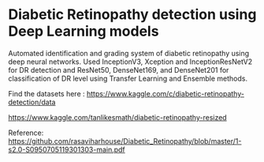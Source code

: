 # Diabetic Retinopathy detection using Deep Learning models
Automated identification and grading system of diabetic retinopathy using deep neural networks.
Used InceptionV3, Xception and InceptionResNetV2 for DR detection and ResNet50, DenseNet169, and DenseNet201 for classification of DR level using Transfer Learning and Ensemble methods.

Find the datasets here : 
https://www.kaggle.com/c/diabetic-retinopathy-detection/data

https://www.kaggle.com/tanlikesmath/diabetic-retinopathy-resized

Reference:
https://github.com/rasaviharhouse/Diabetic_Retinopathy/blob/master/1-s2.0-S0950705119301303-main.pdf
